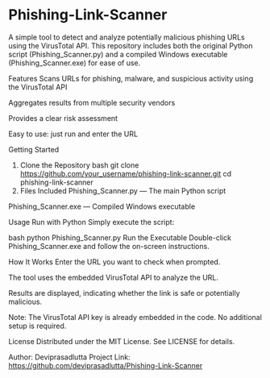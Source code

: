 # Phishing-Link-Scanner

A simple tool to detect and analyze potentially malicious phishing URLs using the VirusTotal API. This repository includes both the original Python script (Phishing_Scanner.py) and a compiled Windows executable (Phishing_Scanner.exe) for ease of use.

Features
Scans URLs for phishing, malware, and suspicious activity using the VirusTotal API

Aggregates results from multiple security vendors

Provides a clear risk assessment

Easy to use: just run and enter the URL

Getting Started
1. Clone the Repository
bash
git clone https://github.com/your_username/phishing-link-scanner.git
cd phishing-link-scanner
2. Files Included
Phishing_Scanner.py — The main Python script

Phishing_Scanner.exe — Compiled Windows executable

Usage
Run with Python
Simply execute the script:

bash
python Phishing_Scanner.py
Run the Executable
Double-click Phishing_Scanner.exe and follow the on-screen instructions.

How It Works
Enter the URL you want to check when prompted.

The tool uses the embedded VirusTotal API to analyze the URL.

Results are displayed, indicating whether the link is safe or potentially malicious.

Note: The VirusTotal API key is already embedded in the code. No additional setup is required.

License
Distributed under the MIT License. See LICENSE for details.

Author: Deviprasadlutta
Project Link: https://github.com/deviprasadlutta/Phishing-Link-Scanner
